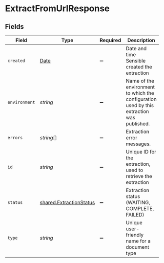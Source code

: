 # ExtractFromUrlResponse


## Fields

| Field                                                                                         | Type                                                                                          | Required                                                                                      | Description                                                                                   | Example                                                                                       |
| --------------------------------------------------------------------------------------------- | --------------------------------------------------------------------------------------------- | --------------------------------------------------------------------------------------------- | --------------------------------------------------------------------------------------------- | --------------------------------------------------------------------------------------------- |
| `created`                                                                                     | [Date](https://developer.mozilla.org/en-US/docs/Web/JavaScript/Reference/Global_Objects/Date) | :heavy_minus_sign:                                                                            | Date and time Sensible created the extraction                                                 | 2022-10-31T16:27:53.433                                                                       |
| `environment`                                                                                 | *string*                                                                                      | :heavy_minus_sign:                                                                            | Name of the environment to which the configuration used by this extraction was published.     | development                                                                                   |
| `errors`                                                                                      | *string*[]                                                                                    | :heavy_minus_sign:                                                                            | Extraction error messages.                                                                    | Error retrieving PDF metadata: Invalid PDF structure                                          |
| `id`                                                                                          | *string*                                                                                      | :heavy_minus_sign:                                                                            | Unique ID for the extraction, used to retrieve the extraction                                 | 246a6f60-0e5b-11eb-b720-295a6fba723e                                                          |
| `status`                                                                                      | [shared.ExtractionStatus](../../models/shared/extractionstatus.md)                            | :heavy_minus_sign:                                                                            | Extraction status (WAITING, COMPLETE, FAILED)                                                 | COMPLETE                                                                                      |
| `type`                                                                                        | *string*                                                                                      | :heavy_minus_sign:                                                                            | Unique user-friendly name for a document type                                                 | auto_insurance_quotes_all_carriers                                                            |